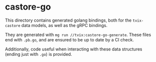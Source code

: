 # castore-go

This directory contains generated golang bindings, both for the `tvix-castore`
data models, as well as the gRPC bindings.

They are generated with `mg run //tvix:castore-go-generate`.
These files end with `.pb.go`, and are ensured to be up to date by a CI check.

Additionally, code useful when interacting with these data structures
(ending just with `.go`) is provided.
